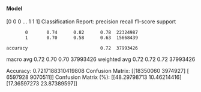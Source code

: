 #### Model
[0 0 0 ... 1 1 1]
Classification Report:
              precision    recall  f1-score   support

           0       0.74      0.82      0.78  22324987
           1       0.70      0.58      0.63  15668439

    accuracy                           0.72  37993426
   macro avg       0.72      0.70      0.70  37993426
weighted avg       0.72      0.72      0.72  37993426

Accuracy: 0.7217188310419808
Confusion Matrix:
[[18350060  3974927]
 [ 6597928  9070511]]
Confusion Matrix (%):
[[48.29798713 10.46214416]
 [17.36597273 23.87389597]]
